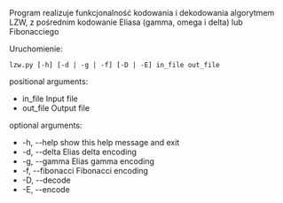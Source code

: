 Program realizuje funkcjonalność kodowania i dekodowania algorytmem LZW, z pośrednim kodowanie Eliasa (gamma, omega i delta) lub Fibonacciego

Uruchomienie: 
```
lzw.py [-h] [-d | -g | -f] [-D | -E] in_file out_file
```

positional arguments:
  * in_file          Input file
  * out_file         Output file

optional arguments:
  * -h, --help       show this help message and exit
  * -d, --delta      Elias delta encoding
  * -g, --gamma      Elias gamma encoding
  * -f, --fibonacci  Fibonacci encoding
  * -D, --decode
  * -E, --encode